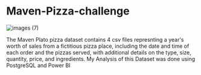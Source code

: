 # Maven-Pizza-challenge
![images (7)](https://user-images.githubusercontent.com/108612390/193467417-26c85e60-7998-4b89-8015-120f30f6f86e.png)

The Maven Plato pizza dataset contains 4 csv files represnting a year's worth of sales from a fictitious pizza place, including the date and time of each order and the pizzas served, with additional details on the type, size, quantity, price, and ingredients.
My Analysis of this Dataset was done using PostgreSQL and Power BI
